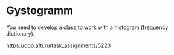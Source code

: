 <h1>Gystogramm</h1>
You need to develop a class to work with a histogram (frequency dictionary).

https://oop.afti.ru/task_assignments/5223
